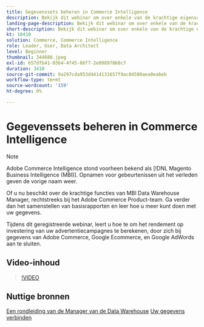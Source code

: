 ```yaml
---
title: Gegevenssets beheren in Commerce Intelligence
description: Bekijk dit webinar om over enkele van de krachtige eigenschappen van de Manager van de Data Warehouse van de Intelligentie van de Handel te leren.
landing-page-description: Bekijk dit webinar om over enkele van de krachtige eigenschappen van de Manager van de Data Warehouse van de Intelligentie van de Handel te leren.
short-description: Bekijk dit webinar om over enkele van de krachtige eigenschappen van de Manager van de Data Warehouse van de Intelligentie van de Handel te leren.
kt: 10410
solution: Commerce, Commerce Intelligence
role: Leader, User, Data Architect
level: Beginner
thumbnail: 344680.jpeg
exl-id: 657dfb41-0364-4f45-86f7-2e09897860c7
duration: 3410
source-git-commit: 9a297cda953d4414131657f9ac84580aea0eabeb
workflow-type: tm+mt
source-wordcount: '159'
ht-degree: 0%

---
```


# Gegevenssets beheren in Commerce Intelligence

>[!NOTE]
>
>Adobe Commerce Intelligence stond voorheen bekend als [!DNL Magento Business Intelligence (MBI)]. Opnamen voor gebeurtenissen uit het verleden geven de vorige naam weer.

Of u nu beschikt over de krachtige functies van MBI Data Warehouse Manager, rechtstreeks bij het Adobe Commerce Product-team. Ga verder dan het samenstellen van basisrapporten en leer hoe u meer kunt doen met uw gegevens.

Tijdens dit geregistreerde webinar, leert u hoe te om het rendement op investering van uw advertentiecampagnes te berekenen, door zich bij gegevens van Adobe Commerce, Google Ecommerce, en Google AdWords aan te sluiten.

## Video-inhoud

>[!VIDEO](https://video.tv.adobe.com/v/344680?quality=12&learn=on)

## Nuttige bronnen

[Een rondleiding van de Manager van de Data Warehouse](https://experienceleague.adobe.com/docs/commerce-business-intelligence/mbi/analyze/warehouse-manager/tour-dwm.html)
[Uw gegevens verbinden](https://experienceleague.adobe.com/docs/commerce-business-intelligence/mbi/analyze/connecting/connecting-data.html)

